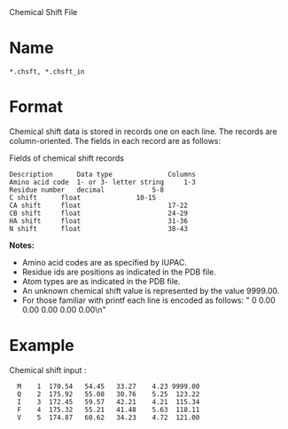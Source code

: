 <!-- --- title: Chemical Shift File -->Chemical Shift File

Name
====

```
*.chsft, *.chsft_in 
```

Format
======

Chemical shift data is stored in records one on each line. The records are column-oriented. The fields in each record are as follows:

Fields of chemical shift records

```
Description      Data type              Columns     
Amino acid code  1- or 3- letter string     1-3
Residue number   decimal            5-8
C shift      float              10-15
CA shift     float                      17-22
CB shift     float                      24-29
HA shift     float                      31-36
N shift      float                      38-43
```

**Notes:**

-   Amino acid codes are as specified by IUPAC.
-   Residue ids are positions as indicated in the PDB file.
-   Atom types are as indicated in the PDB file.
-   An unknown chemical shift value is represented by the value 9999.00.
-   For those familiar with printf each line is encoded as follows: " 0 0.00 0.00 0.00 0.00 0.00\\n"

Example
=======

Chemical shift input :

```
  M    1  170.54   54.45   33.27    4.23 9999.00
  Q    2  175.92   55.08   30.76    5.25  123.22
  I    3  172.45   59.57   42.21    4.21  115.34
  F    4  175.32   55.21   41.48    5.63  118.11
  V    5  174.87   60.62   34.23    4.72  121.00
```
